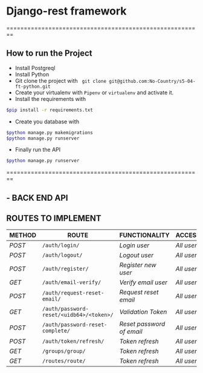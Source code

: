 # Django-rest framework
========================================================
## How to run the Project
- Install Postgreql
- Install Python
- Git clone the project with ``` git clone git@github.com:No-Country/s5-04-ft-python.git```
- Create your virtualenv with `Pipenv` or `virtualenv` and activate it.
- Install the requirements with 
```sh
$pip install -r requirements.txt
```
- Create you database with
```sh
$python manage.py makemigrations
$python manage.py runserver
```
- Finally run the API 
```sh
$python manage.py runserver
```
========================================================

##  - BACK END API


## ROUTES TO IMPLEMENT
| METHOD | ROUTE                     | FUNCTIONALITY             |ACCESS|
|--------|---------------------------|---------------------------| ------------- |
| *POST* | ```/auth/login/```      | _Login user_              | _All users_|
| *POST* | ```/auth/logout/```      | _Logout user_             | _All users_|
| *POST* | ```/auth/register/```      | _Register new user_       | _All users_|
| *GET*  | ```/auth/email-verify/```      | _Verify email user_       | _All users_|
| *POST* | ```/auth/request-reset-email/```   | _Request reset email_     | _All users_|
| *GET*  | ```/auth/password-reset/<uidb64>/<token>/``` | _Validation Token_        |_All users_|
| *POST* | ```/auth/password-reset-complete/``` | _Reset password of email_ |_All users_|
| *POST* | ```/auth/token/refresh/```     | _Token refresh_           |_All users_|
| *GET*  | ```/groups/group/```     | _Token refresh_           |_All users_|
| *GET*  | ```/routes/route/```     | _Token refresh_           |_All users_|
